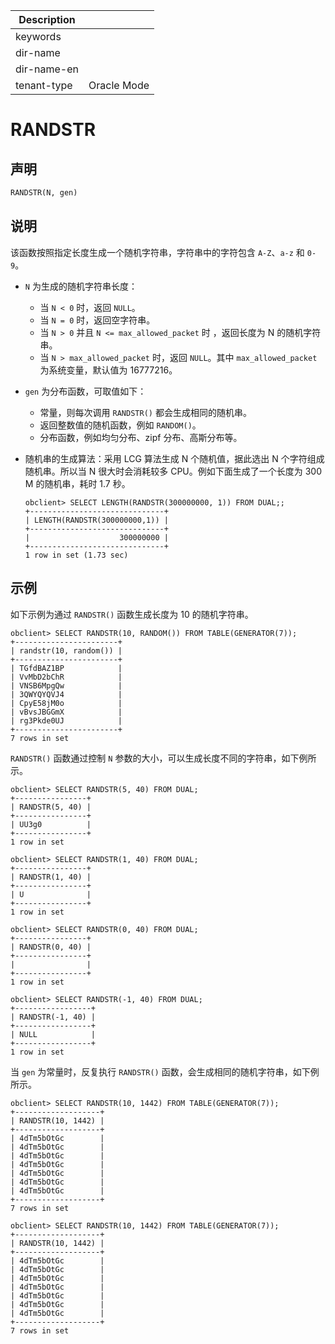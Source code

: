 | Description   |                 |
|---------------|-----------------|
| keywords      |                 |
| dir-name      |                 |
| dir-name-en   |                 |
| tenant-type   | Oracle Mode     |

# RANDSTR

## 声明

```sql
RANDSTR(N, gen)
```

## 说明

该函数按照指定长度生成一个随机字符串，字符串中的字符包含 `A-Z`、`a-z` 和 `0-9`。

* `N` 为生成的随机字符串长度：
  * 当 `N < 0` 时，返回 `NULL`。
  * 当 `N = 0` 时，返回空字符串。
  * 当 `N > 0` 并且 `N <= max_allowed_packet` 时 ，返回长度为 N 的随机字符串。
  * 当 `N > max_allowed_packet` 时，返回 `NULL`。其中 `max_allowed_packet` 为系统变量，默认值为 16777216。
* `gen` 为分布函数，可取值如下：
  * 常量，则每次调用 `RANDSTR()` 都会生成相同的随机串。
  * 返回整数值的随机函数，例如 `RANDOM()`。
  * 分布函数，例如均匀分布、zipf 分布、高斯分布等。
* 随机串的生成算法：采用 LCG 算法生成 N 个随机值，据此选出 N 个字符组成随机串。所以当 N 很大时会消耗较多 CPU。例如下面生成了一个长度为 300 M 的随机串，耗时 1.7 秒。

  ```shell
  obclient> SELECT LENGTH(RANDSTR(300000000, 1)) FROM DUAL;;
  +------------------------------+
  | LENGTH(RANDSTR(300000000,1)) |
  +------------------------------+
  |                    300000000 |
  +------------------------------+
  1 row in set (1.73 sec)
  ```

## 示例

如下示例为通过 `RANDSTR()` 函数生成长度为 10 的随机字符串。

```shell
obclient> SELECT RANDSTR(10, RANDOM()) FROM TABLE(GENERATOR(7));
+-----------------------+
| randstr(10, random()) |
+-----------------------+
| TGfdBAZ1BP            |
| VvMbD2bChR            |
| VNSB6MpgQw            |
| 3QWYQYQVJ4            |
| CpyE58jM0o            |
| vBvsJBGGmX            |
| rg3Pkde0UJ            |
+-----------------------+
7 rows in set
```

`RANDSTR()` 函数通过控制 `N` 参数的大小，可以生成长度不同的字符串，如下例所示。

```shell
obclient> SELECT RANDSTR(5, 40) FROM DUAL;
+----------------+
| RANDSTR(5, 40) |
+----------------+
| UU3g0          |
+----------------+
1 row in set

obclient> SELECT RANDSTR(1, 40) FROM DUAL;
+----------------+
| RANDSTR(1, 40) |
+----------------+
| U              |
+----------------+
1 row in set

obclient> SELECT RANDSTR(0, 40) FROM DUAL;
+----------------+
| RANDSTR(0, 40) |
+----------------+
|                |
+----------------+
1 row in set

obclient> SELECT RANDSTR(-1, 40) FROM DUAL;
+-----------------+
| RANDSTR(-1, 40) |
+-----------------+
| NULL            |
+-----------------+
1 row in set
```

当 `gen` 为常量时，反复执行 `RANDSTR()` 函数，会生成相同的随机字符串，如下例所示。

```shell
obclient> SELECT RANDSTR(10, 1442) FROM TABLE(GENERATOR(7));
+-------------------+
| RANDSTR(10, 1442) |
+-------------------+
| 4dTm5bOtGc        |
| 4dTm5bOtGc        |
| 4dTm5bOtGc        |
| 4dTm5bOtGc        |
| 4dTm5bOtGc        |
| 4dTm5bOtGc        |
| 4dTm5bOtGc        |
+-------------------+
7 rows in set

obclient> SELECT RANDSTR(10, 1442) FROM TABLE(GENERATOR(7));
+-------------------+
| RANDSTR(10, 1442) |
+-------------------+
| 4dTm5bOtGc        |
| 4dTm5bOtGc        |
| 4dTm5bOtGc        |
| 4dTm5bOtGc        |
| 4dTm5bOtGc        |
| 4dTm5bOtGc        |
| 4dTm5bOtGc        |
+-------------------+
7 rows in set
```
